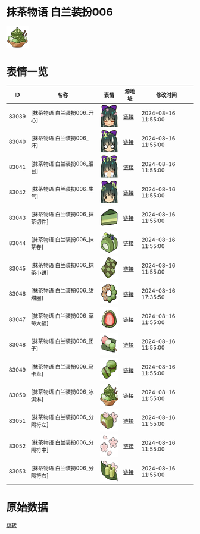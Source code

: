 # 抹茶物语 白兰装扮006

<img src="./cover.png" height="60" alt="cover" />

# 表情一览

|ID|名称|表情|源地址|修改时间|
|----|----|----|----|----|
|83039|[抹茶物语 白兰装扮006_开心]|<img src="./pic/083039_%5B抹茶物语 白兰装扮006_开心%5D.png" height="60" alt="开心"/>|[链接](https://i0.hdslb.com/bfs/garb/f3ce865319f4f3b48c5f9b5797f12800efcf7219.png)|2024-08-16 11:55:00|
|83040|[抹茶物语 白兰装扮006_汗]|<img src="./pic/083040_%5B抹茶物语 白兰装扮006_汗%5D.png" height="60" alt="汗"/>|[链接](https://i0.hdslb.com/bfs/garb/df83782bdf745ba1b80ff8a8e28f8168faba6711.png)|2024-08-16 11:55:00|
|83041|[抹茶物语 白兰装扮006_泪目]|<img src="./pic/083041_%5B抹茶物语 白兰装扮006_泪目%5D.png" height="60" alt="泪目"/>|[链接](https://i0.hdslb.com/bfs/garb/be609a5d91522e2568ee7914f4499a9c8bc20c88.png)|2024-08-16 11:55:00|
|83042|[抹茶物语 白兰装扮006_生气]|<img src="./pic/083042_%5B抹茶物语 白兰装扮006_生气%5D.png" height="60" alt="生气"/>|[链接](https://i0.hdslb.com/bfs/garb/161140fe4862d66a7426a1104c61276c7a1bc279.png)|2024-08-16 11:55:00|
|83043|[抹茶物语 白兰装扮006_抹茶切件]|<img src="./pic/083043_%5B抹茶物语 白兰装扮006_抹茶切件%5D.png" height="60" alt="抹茶切件"/>|[链接](https://i0.hdslb.com/bfs/garb/37aacd4be2c46dc2ecd72aa26b17fce95690524d.png)|2024-08-16 11:55:00|
|83044|[抹茶物语 白兰装扮006_抹茶卷]|<img src="./pic/083044_%5B抹茶物语 白兰装扮006_抹茶卷%5D.png" height="60" alt="抹茶卷"/>|[链接](https://i0.hdslb.com/bfs/garb/d34f13a542f99c06832e5a654f35fa6ae640c005.png)|2024-08-16 11:55:00|
|83045|[抹茶物语 白兰装扮006_抹茶小饼]|<img src="./pic/083045_%5B抹茶物语 白兰装扮006_抹茶小饼%5D.png" height="60" alt="抹茶小饼"/>|[链接](https://i0.hdslb.com/bfs/garb/284216c24dab2781d2ef8c29a07dc3b5d544a3e4.png)|2024-08-16 11:55:00|
|83046|[抹茶物语 白兰装扮006_甜甜圈]|<img src="./pic/083046_%5B抹茶物语 白兰装扮006_甜甜圈%5D.png" height="60" alt="甜甜圈"/>|[链接](https://i0.hdslb.com/bfs/garb/676979d685299a0755ed80c2d373e8e808e2dee0.png)|2024-08-16 17:35:50|
|83047|[抹茶物语 白兰装扮006_草莓大福]|<img src="./pic/083047_%5B抹茶物语 白兰装扮006_草莓大福%5D.png" height="60" alt="草莓大福"/>|[链接](https://i0.hdslb.com/bfs/garb/dffec5580953fea7c1727d3a45a0a8f00d0ff11f.png)|2024-08-16 11:55:00|
|83048|[抹茶物语 白兰装扮006_团子]|<img src="./pic/083048_%5B抹茶物语 白兰装扮006_团子%5D.png" height="60" alt="团子"/>|[链接](https://i0.hdslb.com/bfs/garb/f7fc678b4343cc4202ff371aaa58301726d49a5b.png)|2024-08-16 11:55:00|
|83049|[抹茶物语 白兰装扮006_马卡龙]|<img src="./pic/083049_%5B抹茶物语 白兰装扮006_马卡龙%5D.png" height="60" alt="马卡龙"/>|[链接](https://i0.hdslb.com/bfs/garb/5b4cf1bfc98dcc835ef6a242d289b4b0cdf97392.png)|2024-08-16 11:55:00|
|83050|[抹茶物语 白兰装扮006_冰淇淋]|<img src="./pic/083050_%5B抹茶物语 白兰装扮006_冰淇淋%5D.png" height="60" alt="冰淇淋"/>|[链接](https://i0.hdslb.com/bfs/garb/6d6727b6905404eea69ba1c7e82d55e2f687eed7.png)|2024-08-16 11:55:00|
|83051|[抹茶物语 白兰装扮006_分隔符左]|<img src="./pic/083051_%5B抹茶物语 白兰装扮006_分隔符左%5D.png" height="60" alt="分隔符左"/>|[链接](https://i0.hdslb.com/bfs/garb/d3aa8efb8b9bb161c03290bcb319dd26487ade69.png)|2024-08-16 11:55:00|
|83052|[抹茶物语 白兰装扮006_分隔符中]|<img src="./pic/083052_%5B抹茶物语 白兰装扮006_分隔符中%5D.png" height="60" alt="分隔符中"/>|[链接](https://i0.hdslb.com/bfs/garb/432293c3f889724ab49d304a9949aa18ffe0cb73.png)|2024-08-16 11:55:00|
|83053|[抹茶物语 白兰装扮006_分隔符右]|<img src="./pic/083053_%5B抹茶物语 白兰装扮006_分隔符右%5D.png" height="60" alt="分隔符右"/>|[链接](https://i0.hdslb.com/bfs/garb/ca1cccd50a4165f53afe70a3d25ec145e291a60c.png)|2024-08-16 11:55:00|

# 原始数据

[跳转](./raw.json)

